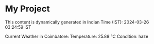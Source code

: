 # My Project

This content is dynamically generated in Indian Time (IST): 2024-03-26 03:24:59 IST


Current Weather in Coimbatore:
Temperature: 25.88 °C
Condition: haze
